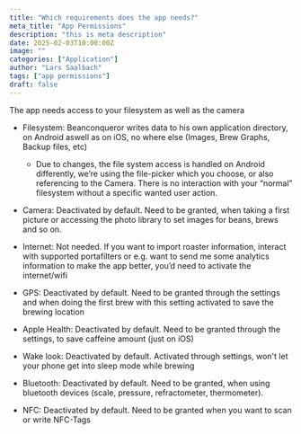 ```yaml
---
title: "Which requirements does the app needs?"
meta_title: "App Permissions"
description: "this is meta description"
date: 2025-02-03T10:00:00Z
image: ""
categories: ["Application"]
author: "Lars Saalbach"
tags: ["app permissions"]
draft: false
---
```


The app needs access to your filesystem as well as the camera

- Filesystem: Beanconqueror writes data to his own application directory, on Android aswell as on iOS, no where else (Images, Brew Graphs, Backup files, etc)
   - Due to changes, the file system access is handled on Android differently, we’re using the file-picker which you choose, or also referencing to the Camera.
     There is no interaction with your “normal” filesystem without a specific wanted user action.

- Camera: Deactivated by default. Need to be granted, when taking a first picture or accessing the photo library to set images for beans, brews and so on.
- Internet: Not needed. If you want to import roaster information, interact with supported portafilters or  e.g. want to send me some analytics information to make the app better, you’d need to activate the internet/wifi
- GPS: Deactivated by default. Need to be granted through the settings and when doing the first brew with this setting activated to save the brewing location
- Apple Health: Deactivated by default. Need to be granted through the settings, to save caffeine amount (just on iOS)
- Wake look: Deactivated by default. Activated through settings, won't let your phone get into sleep mode while brewing
- Bluetooth: Deactivated by default. Need to be granted, when using bluetooth devices (scale, pressure, refractometer, thermometer).
- NFC: Deactivated by default. Need to be granted when you want to scan or write NFC-Tags
